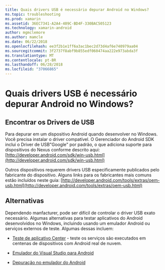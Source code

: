 ```yaml
---
title: Quais drivers USB é necessário depurar Android no Windows?
ms.topic: troubleshooting
ms.prod: xamarin
ms.assetid: 36EC7341-A2A4-409C-BD4F-330BAC505123
ms.technology: xamarin-android
author: mgmclemore
ms.author: mamcle
ms.date: 06/22/2018
ms.openlocfilehash: ee3f2b1e1ff6a3ac1bec2d73d4af6e740979aa04
ms.sourcegitcommit: 3f2737f8abf9b855edf060474aa222e973abda3f
ms.translationtype: MT
ms.contentlocale: pt-BR
ms.lasthandoff: 06/28/2018
ms.locfileid: "37066865"
---
```

# <a name="what-usb-drivers-do-i-need-to-debug-android-on-windows"></a>Quais drivers USB é necessário depurar Android no Windows?

## <a name="finding-usb-drivers"></a>Encontrar os Drivers de USB

Para depurar em um dispositivo Android quando desenvolver no Windows. Você precisa instalar o driver compatível. O Gerenciador do Android SDK inclui o Driver de USB"Google" por padrão, o que adiciona suporte para dispositivos do Nexus conforme descrito aqui: [http://developer.android.com/sdk/win-usb.html](http://developer.android.com/sdk/win-usb.html)

Outros dispositivos requerem drivers USB especificamente publicados pelo fabricante do dispositivo. Alguns links para os fabricantes mais comuns estão incluídos neste guia: [http://developer.android.com/tools/extras/oem-usb.html](http://developer.android.com/tools/extras/oem-usb.html)

## <a name="alternatives"></a>Alternativas

Dependendo manfacturer, pode ser difícil de controlar o driver USB exato necessário. Algumas alternativas para testar aplicativos do Android desenvolvidos no Windows, incluindo usando um emulador Android ou serviços externos de teste. Algumas dessas incluem:

- [Teste de aplicativo Center](https://docs.microsoft.com/appcenter/test-cloud/) - teste os serviços são executados em centenas de dispositivos com Android real de nuvem.

- [Emulador do Visual Studio para Android](https://visualstudio.microsoft.com/vs/msft-android-emulator/)

- [Depuração no emulador do Android](~/android/deploy-test/debugging/debug-on-emulator.md)

